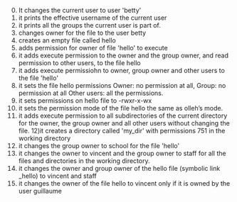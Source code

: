 0) It changes the current user to user 'betty'
1) it prints the effective username of the current user
2) it prints all the groups the current user is part of.
3) changes owner for the file to the user betty
4) creates an empty file called hello
5) adds permission for owner of file 'hello' to execute
6) it adds execute permission to the owner and the group owner, and read permission to other users, to the file hello
7) it adds execute permissiohn to owner, group owner and other users to the file 'hello'
8) it sets the file hello permissions Owner: no permission at all, Group: no permission at all
Other users: all the permissions.
9) it sets permissions on hello file to -rwxr-x-wx
10) it sets the permission mode of the file hello the same as olleh’s mode.
11) it  adds execute permission to all subdirectories of the current directory for the owner, the group owner and all other users without changing the file.
12)it creates a directory called 'my_dir' with permissions 751 in the working directory
13) it changes the group owner to school for the file 'hello'
14) it  changes the owner to vincent and the group owner to staff for all the files and directories in the working directory.
15) it changes the owner and group owner of the hello file (symbolic link _hello) to vincent and staff
16) it changes the owner of the file hello to vincent only if it is owned by the user guillaume